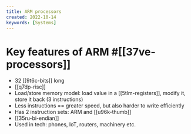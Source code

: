 ```yaml
---
title: ARM processors
created: 2022-10-14
keywords: [Systems]
---
```


# Key features of ARM #[[37ve-processors]]

- 32 [[9t6c-bits]] long
- [[q7dp-risc]]
- Load/store memory model: load value in a [[5tlm-registers]], modify it, store it back (3 instructions)
- Less instructions == greater speed, but also harder to write efficiently
- Has 2 instruction sets: ARM and [[u96k-thumb]]
- [[35ru-bi-endian]]
- Used in tech: phones, IoT, routers, machinery etc.
